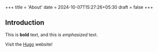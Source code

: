 +++
title = 'About'
date = 2024-10-07T15:27:26+05:30
draft = false
+++
## Introduction

This is **bold** text, and this is *emphasized* text.

Visit the [Hugo](https://gohugo.io) website!
